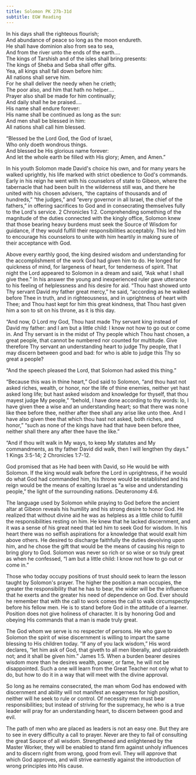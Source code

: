 ```yaml
---
title: Solomon PK 27b-31d
subtitle: EGW Reading
---
```


In his days shall the righteous flourish;\
And abundance of peace so long as the moon endureth.\
He shall have dominion also from sea to sea,\
And from the river unto the ends of the earth....\
The kings of Tarshish and of the isles shall bring presents:\
The kings of Sheba and Seba shall offer gifts.\
Yea, all kings shall fall down before him:\
All nations shall serve him.\
For he shall deliver the needy when he crieth;\
The poor also, and him that hath no helper....\
Prayer also shall be made for him continually;\
And daily shall he be praised....\
His name shall endure forever:\
His name shall be continued as long as the sun:\
And men shall be blessed in him:\
All nations shall call him blessed.

“Blessed be the Lord God, the God of Israel,\
Who only doeth wondrous things.\
And blessed be His glorious name forever:\
And let the whole earth be filled with His glory; Amen, and Amen.”

In his youth Solomon made David's choice his own, and for many years he walked uprightly, his life marked with strict obedience to God's commands. Early in his reign he went with his counselors of state to Gibeon, where the tabernacle that had been built in the wilderness still was, and there he united with his chosen advisers, “the captains of thousands and of hundreds,” “the judges,” and “every governor in all Israel, the chief of the fathers,” in offering sacrifices to God and in consecrating themselves fully to the Lord's service. 2 Chronicles 1:2. Comprehending something of the magnitude of the duties connected with the kingly office, Solomon knew that those bearing heavy burdens must seek the Source of Wisdom for guidance, if they would fulfill their responsibilities acceptably. This led him to encourage his counselors to unite with him heartily in making sure of their acceptance with God.

Above every earthly good, the king desired wisdom and understanding for the accomplishment of the work God had given him to do. He longed for quickness of mind, for largeness of heart, for tenderness of spirit. That night the Lord appeared to Solomon in a dream and said, “Ask what I shall give thee.” In his answer the young and inexperienced ruler gave utterance to his feeling of helplessness and his desire for aid. “Thou hast showed unto Thy servant David my father great mercy,” he said, “according as he walked before Thee in truth, and in righteousness, and in uprightness of heart with Thee; and Thou hast kept for him this great kindness, that Thou hast given him a son to sit on his throne, as it is this day.

“And now, O Lord my God, Thou hast made Thy servant king instead of David my father: and I am but a little child: I know not how to go out or come in. And Thy servant is in the midst of Thy people which Thou hast chosen, a great people, that cannot be numbered nor counted for multitude. Give therefore Thy servant an understanding heart to judge Thy people, that I may discern between good and bad: for who is able to judge this Thy so great a people?

“And the speech pleased the Lord, that Solomon had asked this thing.”

“Because this was in thine heart,” God said to Solomon, “and thou hast not asked riches, wealth, or honor, nor the life of thine enemies, neither yet hast asked long life; but hast asked wisdom and knowledge for thyself, that thou mayest judge My people,” “behold, I have done according to thy words: lo, I have given thee a wise and an understanding heart; so that there was none like thee before thee, neither after thee shall any arise like unto thee. And I have also given thee that which thou hast not asked, both riches, and honor,” “such as none of the kings have had that have been before thee, neither shall there any after thee have the like.”

“And if thou wilt walk in My ways, to keep My statutes and My commandments, as thy father David did walk, then I will lengthen thy days.” 1 Kings 3:5-14; 2 Chronicles 1:7-12.

God promised that as He had been with David, so He would be with Solomon. If the king would walk before the Lord in uprightness, if he would do what God had commanded him, his throne would be established and his reign would be the means of exalting Israel as “a wise and understanding people,” the light of the surrounding nations. Deuteronomy 4:6.

The language used by Solomon while praying to God before the ancient altar at Gibeon reveals his humility and his strong desire to honor God. He realized that without divine aid he was as helpless as a little child to fulfill the responsibilities resting on him. He knew that he lacked discernment, and it was a sense of his great need that led him to seek God for wisdom. In his heart there was no selfish aspirations for a knowledge that would exalt him above others. He desired to discharge faithfully the duties devolving upon him, and he chose the gift that would be the means of causing his reign to bring glory to God. Solomon was never so rich or so wise or so truly great as when he confessed, “I am but a little child: I know not how to go out or come in.”

Those who today occupy positions of trust should seek to learn the lesson taught by Solomon's prayer. The higher the position a man occupies, the greater the responsibility that he has to bear, the wider will be the influence that he exerts and the greater his need of dependence on God. Ever should he remember that with the call to work comes the call to walk circumspectly before his fellow men. He is to stand before God in the attitude of a learner. Position does not give holiness of character. It is by honoring God and obeying His commands that a man is made truly great.

The God whom we serve is no respecter of persons. He who gave to Solomon the spirit of wise discernment is willing to impart the same blessing to His children today. “If any of you lack wisdom,” His word declares, “let him ask of God, that giveth to all men liberally, and upbraideth not; and it shall be given him.” James 1:5. When a burden bearer desires wisdom more than he desires wealth, power, or fame, he will not be disappointed. Such a one will learn from the Great Teacher not only what to do, but how to do it in a way that will meet with the divine approval.

So long as he remains consecrated, the man whom God has endowed with discernment and ability will not manifest an eagerness for high position, neither will he seek to rule or control. Of necessity men must bear responsibilities; but instead of striving for the supremacy, he who is a true leader will pray for an understanding heart, to discern between good and evil.

The path of men who are placed as leaders is not an easy one. But they are to see in every difficulty a call to prayer. Never are they to fail of consulting the great Source of all wisdom. Strengthened and enlightened by the Master Worker, they will be enabled to stand firm against unholy influences and to discern right from wrong, good from evil. They will approve that which God approves, and will strive earnestly against the introduction of wrong principles into His cause.